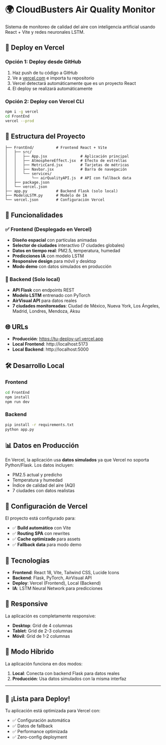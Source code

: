 # 🌍 CloudBusters Air Quality Monitor

Sistema de monitoreo de calidad del aire con inteligencia artificial usando React + Vite y redes neuronales LSTM.

## 🚀 Deploy en Vercel

### Opción 1: Deploy desde GitHub
1. Haz push de tu código a GitHub
2. Ve a [vercel.com](https://vercel.com) e importa tu repositorio
3. Vercel detectará automáticamente que es un proyecto React
4. El deploy se realizará automáticamente

### Opción 2: Deploy con Vercel CLI
```bash
npm i -g vercel
cd FrontEnd
vercel --prod
```

## 📁 Estructura del Proyecto

```
├── FrontEnd/          # Frontend React + Vite
│   ├── src/
│   │   ├── App.jsx               # Aplicación principal
│   │   ├── AtmosphereEffect.jsx  # Efecto de estrellas
│   │   ├── MetricCard.jsx        # Tarjetas de métricas
│   │   ├── Navbar.jsx            # Barra de navegación
│   │   └── services/
│   │       └── airQualityAPI.js  # API con fallback data
│   ├── package.json
│   └── vercel.json
├── app.py             # Backend Flask (solo local)
├── ModeloLSTM.py      # Modelo de IA
└── vercel.json        # Configuración Vercel
```

## 🎯 Funcionalidades

### ✅ Frontend (Desplegado en Vercel)
- **Diseño espacial** con partículas animadas
- **Selector de ciudades** interactivo (7 ciudades globales)
- **Datos en tiempo real**: PM2.5, temperatura, humedad
- **Predicciones IA** con modelo LSTM
- **Responsive design** para móvil y desktop
- **Modo demo** con datos simulados en producción

### 🔧 Backend (Solo local)
- **API Flask** con endpoints REST
- **Modelo LSTM** entrenado con PyTorch
- **AirVisual API** para datos reales
- **7 ciudades monitoreadas**: Ciudad de México, Nueva York, Los Ángeles, Madrid, Londres, Mendoza, Aksu

## 🌐 URLs

- **Producción**: https://tu-deploy-url.vercel.app
- **Local Frontend**: http://localhost:5173
- **Local Backend**: http://localhost:5000

## 🛠️ Desarrollo Local

### Frontend
```bash
cd FrontEnd
npm install
npm run dev
```

### Backend
```bash
pip install -r requirements.txt
python app.py
```

## 📊 Datos en Producción

En Vercel, la aplicación usa **datos simulados** ya que Vercel no soporta Python/Flask. Los datos incluyen:
- PM2.5 actual y predicho
- Temperatura y humedad
- Índice de calidad del aire (AQI)
- 7 ciudades con datos realistas

## 🔧 Configuración de Vercel

El proyecto está configurado para:
- ✅ **Build automático** con Vite
- ✅ **Routing SPA** con rewrites
- ✅ **Cache optimizado** para assets
- ✅ **Fallback data** para modo demo

## 🎨 Tecnologías

- **Frontend**: React 18, Vite, Tailwind CSS, Lucide Icons
- **Backend**: Flask, PyTorch, AirVisual API
- **Deploy**: Vercel (Frontend), Local (Backend)
- **IA**: LSTM Neural Network para predicciones

## 📱 Responsive

La aplicación es completamente responsive:
- **Desktop**: Grid de 4 columnas
- **Tablet**: Grid de 2-3 columnas  
- **Móvil**: Grid de 1-2 columnas

## 🔄 Modo Híbrido

La aplicación funciona en dos modos:
1. **Local**: Conecta con backend Flask para datos reales
2. **Producción**: Usa datos simulados con la misma interfaz

---

## 🚀 ¡Lista para Deploy!

Tu aplicación está optimizada para Vercel con:
- ✅ Configuración automática
- ✅ Datos de fallback
- ✅ Performance optimizada
- ✅ Zero-config deployment